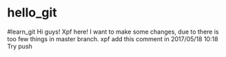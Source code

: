 # hello_git
#learn_git
Hi guys!
Xpf here!
I want to make some changes, due to there is too few things in master branch.
xpf add this comment in 2017/05/18 10:18 
Try push
